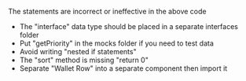 The statements are incorrect or ineffective in the above code
- The "interface" data type should be placed in a separate interfaces folder
- Put "getPriority" in the mocks folder if you need to test data
- Avoid writing "nested if statements"
- The "sort" method is missing "return 0"
- Separate "Wallet Row" into a separate component then import it
